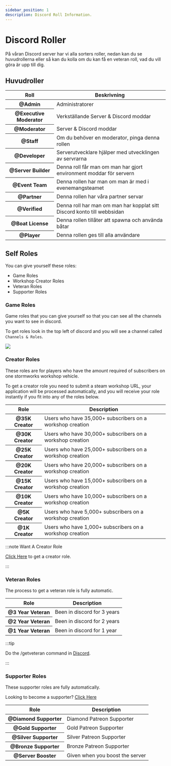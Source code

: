 ```yaml
---
sidebar_position: 1
description: Discord Roll Information.
---
```


# Discord Roller

På våran Discord server har vi alla sorters roller, nedan kan du se huvudrollerna eller så kan du kolla om du kan få en veteran roll, vad du vill göra är upp till dig.

## Huvudroller

<table class="table nowrap table-dark table-sm">
<thead>
<tr>
<th scope="col">Roll</th>
<th scope="col">Beskrivning</th>
</tr>
</thead>
<tbody>
<tr>
<th scope="row"><span style={{color: "#ff0000"}}>@Admin</span></th>
<td>Administratorer</td>
</tr>
<tr>
<th scope="row"><span style={{color: "#fcf202"}}>@Executive Moderator</span></th>
<td>Verkställande Server & Discord moddar</td>
</tr>
<tr>
<th scope="row"><span style={{color: "#4ee718"}}>@Moderator</span></th>
<td>Server & Discord moddar</td>
</tr>
<tr>
<th scope="row"><span style={{color: "#2bac3c"}}>@Staff</span></th>
<td>Om du behöver en moderator, pinga denna rollen</td>
</tr>
<tr>
<th scope="row"><span style={{color: "#1e9b94"}}>@Developer</span></th>
<td>Serverutvecklare hjälper med utvecklingen av servrarna</td>
</tr>
<tr>
<th scope="row"><span style={{color: "#1aac93"}}>@Server Builder</span></th>
<td>Denna roll får man om man har gjort environment moddar för servern</td>
</tr>
<tr>
<th scope="row"><span style={{color: "#c5a138"}}>@Event Team</span></th>
<td>Denna rollen har man om man är med i evenemangsteamet</td>
</tr>
<tr>
<th scope="row"><span style={{color: "#ff8e01"}}>@Partner</span></th>
<td>Denna rollen har våra partner servar</td>
</tr>

<tr>
<th scope="row"><span style={{color: "#7289da"}}>@Verified</span></th>
<td>Denna roll har man om man har kopplat sitt Discord konto till webbsidan</td>
</tr>
<tr>
<th scope="row"><span style={{color: "#7ac2e9"}}>@Boat License</span></th>
<td>Denna rollen tillåter att spawna och använda båtar</td>
</tr>
<tr>
<th scope="row"><span style={{color: "#99aab5"}}>@Player</span></th>
<td>Denna rollen ges till alla användare</td>
</tr>
</tbody>
</table>

## Self Roles

You can give yourself these roles:

- Game Roles
- Workshop Creator Roles
- Veteran Roles
- Supporter Roles

### Game Roles

Game roles that you can give yourself so that you can see all the channels you want to see in discord.

To get roles look in the top left of discord and you will see a channel called `Channels & Roles`.

<img src="/img/discord/discordgameroles.png" />


### Creator Roles

These roles are for players who have the amount required of subscribers on one stormworks workshop vehicle.

To get a creator role you need to submit a steam workshop URL, your application will be processed automatically, and you will receive your role instantly if you fit into any of the roles below.

<table class="table nowrap table-dark table-sm">
<thead>
<tr>
<th scope="col">Role</th>
<th scope="col">Description</th>
</tr>
</thead>
<tbody>
<tr>
<th scope="row"><span style={{color: "#da5353"}}>@35K Creator</span></th>
<td>Users who have 35,000+ subscribers on a workshop creation</td>
</tr>
<tr>
<th scope="row"><span style={{color: "#da5353"}}>@30K Creator</span></th>
<td>Users who have 30,000+ subscribers on a workshop creation</td>
</tr>
<tr>
<th scope="row"><span style={{color: "#da5353"}}>@25K Creator</span></th>
<td>Users who have 25,000+ subscribers on a workshop creation</td>
</tr>
<tr>
<th scope="row"><span style={{color: "#da5353"}}>@20K Creator</span></th>
<td>Users who have 20,000+ subscribers on a workshop creation</td>
</tr>
<tr>
<th scope="row"><span style={{color: "#f35f5f"}}>@15K Creator</span></th>
<td>Users who have 15,000+ subscribers on a workshop creation</td>
</tr>
<tr>
<th scope="row"><span style={{color: "#f57575"}}>@10K Creator</span></th>
<td>Users who have 10,000+ subscribers on a workshop creation</td>
</tr>
<tr>
<th scope="row"><span style={{color: "#ff9696"}}>@5K Creator</span></th>
<td>Users who have 5,000+ subscribers on a workshop creation</td>
</tr>
<tr>
<th scope="row"><span style={{color: "#d49797"}}>@1K Creator</span></th>
<td>Users who have 1,000+ subscribers on a workshop creation</td>
</tr>
</tbody>
</table>

:::note Want A Creator Role

[Click Here](https://trickys.gg/applications/new) to get a creator role.

:::

### Veteran Roles

The process to get a veteran role is fully automatic.

<table class="table nowrap table-dark table-sm">
<thead>
<tr>
<th scope="col">Role</th>
<th scope="col">Description</th>
</tr>
</thead>
<tbody>
<tr>
<th scope="row"><span style={{color: "#c27c0e"}}>@3 Year Veteran</span></th>
<td>Been in discord for 3 years</td>
</tr>
<tr>
<th scope="row"><span style={{color: "#c27c0e"}}>@2 Year Veteran</span></th>
<td>Been in discord for 2 years</td>
</tr>
<tr>
<th scope="row"><span style={{color: "#c27c0e"}}>@1 Year Veteran</span></th>
<td>Been in discord for 1 year</td>
</tr>
</tbody>
</table>

:::tip

Do the <a class="code-text">/getveteran</a> command in [Discord](discord://discord.com/channels/710922135580835950/723322585563267073).

:::


### Supporter Roles

These supporter roles are fully automatically.

Looking to become a supporter? [Click Here](/supporters)

<table class="table nowrap table-dark table-sm">
<thead>
<tr>
<th scope="col">Role</th>
<th scope="col">Description</th>
</tr>
</thead>
<tbody>
<tr>
<th scope="row"><span style={{color: "#05d6ff"}}>@Diamond Supporter</span></th>
<td>Diamond Patreon Supporter</td>
</tr>
<tr>
<th scope="row"><span style={{color: "#e9c716"}}>@Gold Supporter</span></th>
<td>Gold Patreon Supporter</td>
</tr>
<tr>
<th scope="row"><span style={{color: "#c0c0c0"}}>@Silver Supporter</span></th>
<td>Silver Patreon Supporter</td>
</tr>
<tr>
<th scope="row"><span style={{color: "#cd7f32"}}>@Bronze Supporter</span></th>
<td>Bronze Patreon Supporter</td>
</tr>
<tr>
<th scope="row"><span style={{color: "#ff73fa"}}>@Server Booster</span></th>
<td>Given when you boost the server</td>
</tr>
</tbody>
</table>
